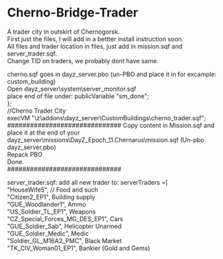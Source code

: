 # Cherno-Bridge-Trader
A trader city in outskirt of Chernogorsk. <Br /> 
First just the files, I will add in a bettter install instruction soon. <Br />
All files and trader location in files, just add in mission.sqf and server_trader.sqf. <Br />
Change TID on traders, we probably dont have same. <Br />

cherno.sqf goes in dayz_server.pbo (un-PBO and place it in for excample: custom_building)<br />
Open dayz_server\system\server_monitor.sqf <br />
place end of file under: 	publicVariable "sm_done"; <br />
}; <br />
//Cherno Trader City <br />
execVM  "\z\addons\dayz_server\CustomBuildings\cherno_trader.sqf";   <br />
############################## 
Copy content in Mission.sqf and place it at the end of your dayz_server\missions\DayZ_Epoch_11.Chernarus\mission.sqf (Un-pbo dayz_server.pbo) <Br /> 
Repack PBO <br />
Done. <br />
##############################

server_trader.sqf: add all new trader to: serverTraders =[  <br />
"HouseWife5",   // Food and such <br />
"Citizen2_EP1", Building supply <br />
"GUE_Woodlander1", Ammo  <br />
"US_Soldier_TL_EP1",  Weapons <br />
"CZ_Special_Forces_MG_DES_EP1", Cars   <br />
"GUE_Soldier_Sab", Helicopter Unarmed  <br />
"GUE_Soldier_Medic", Medic <Br />
"Soldier_GL_M16A2_PMC", Black Market  <br />
"TK_CIV_Woman01_EP1", Bankier (Gold and Gems)  <br />

